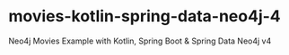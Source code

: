 # movies-kotlin-spring-data-neo4j-4
Neo4j Movies Example with Kotlin, Spring Boot &amp; Spring Data Neo4j v4
